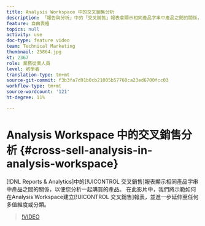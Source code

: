 ```yaml
---
title: Analysis Workspace 中的交叉銷售分析
description: 「報告與分析」中的「交叉銷售」報表會顯示相同產品字串中產品之間的關係，以便您分析一起購買的產品。 在此影片中，我們向您展示如何在Analysis Workspace建立「交叉銷售」報表，並進一步延伸至任何多值維度或分類。
feature: 自由表格
topics: null
activity: use
doc-type: feature video
team: Technical Marketing
thumbnail: 25864.jpg
kt: 2367
role: 業務從業人員
level: 初學者
translation-type: tm+mt
source-git-commit: f3b3fa7d91b0cb21005b57768ca23ed6700fcc03
workflow-type: tm+mt
source-wordcount: '121'
ht-degree: 11%

---
```



# Analysis Workspace 中的交叉銷售分析 {#cross-sell-analysis-in-analysis-workspace}

[!DNL Reports & Analytics]中的[!UICONTROL 交叉銷售]報表顯示相同產品字串中產品之間的關係，以便您分析一起購買的產品。 在此影片中，我們將示範如何在Analysis Workspace建立[!UICONTROL 交叉銷售]報表，並進一步延伸至任何多值維度或分類。

>[!VIDEO](https://video.tv.adobe.com/v/25864/?quality=12)
